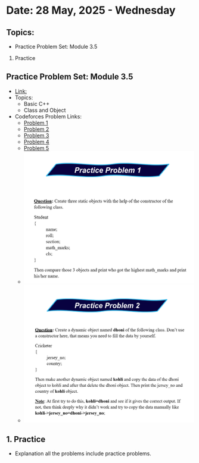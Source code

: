 # Date: 28 May, 2025 - Wednesday

## Topics:
- Practice Problem Set: Module 3.5
1. Practice

## Practice Problem Set: Module 3.5
- [Link:](https://docs.google.com/document/d/1myhhYc5mXuI0G6jAMWp3yk4N0WO8aLse/edit?usp=drivesdk&ouid=112433310488936743525&rtpof=true&sd=true)
- Topics:
    - Basic C++
    - Class and Object
- Codeforces Problem Links:
    - [Problem 1](https://codeforces.com/group/MWSDmqGsZm/contest/219158/problem/V)
    - [Problem 2](https://codeforces.com/group/MWSDmqGsZm/contest/219158/problem/W)
    - [Problem 3](https://codeforces.com/group/MWSDmqGsZm/contest/219774/problem/G)
    - [Problem 4](https://codeforces.com/group/MWSDmqGsZm/contest/219774/problem/I)
    - [Problem 5](https://codeforces.com/group/MWSDmqGsZm/contest/219774/problem/H)
    - <img src="./images/practice_problem.png" width=500>
    - <img src="./images/practice_problem2.png" width=500>

## 1. Practice
- Explanation all the problems include practice problems.